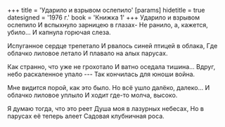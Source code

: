 +++
title = 'Ударило и взрывом ослепило'
[params]
  hidetitle = true
  datesigned = '1976 г.'
  book = 'Книжка 1'
+++
Ударило и взрывом ослепило
И вспыхнуло зарницею в глазах-
Не ранило, а, кажется, убило...
И капнула горючая слеза.
<!-- [АвтИспр- И капнула незваная слеза.] -->

Испуганное сердце трепетало
И рвалось синей птицей в облака,<!-- Исправление автора: И рвалось синей птицей в небеса, -->
Где облачко лиловое летало
И плавало на алых парусах.

Как странно, что уже не грохотало
И ватно оседала тишина...
Вдруг, небо раскаленное упало ---
Так кончилась для юноши война.

Мне видится порой, как это было.<!-- Вариант автора: Мне кажется порой, что это было, -->
Но всё ушло далёко, далеко...
И облачко лиловое уплыло
И ходит где-то молча, высоко.

Я думаю тогда, что это реет
Душа моя в лазурных небесах,
Но в парусах её теперь алеет
Садовая клубничная роса.

<!-- [Илья- 1976 г.] -->
<!-- Книжка 1 -->
